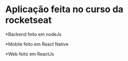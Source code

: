# Aplicação feita no curso da rocketseat

*Backend feito em nodeJs

*Mobile feito em React Native

*Web feito em ReactJs


